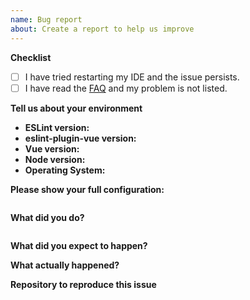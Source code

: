 ```yaml
---
name: Bug report
about: Create a report to help us improve
---
```


<!--
  ❗Please don't ignore this template.❗

  If you ignore it, we're just going to respond asking you to fill it out, which wastes everyone's time.
  The more relevant information you can include, the faster we can find the issue and fix it without asking you for more info.
-->

<!--
  Before posting the issue, please confirm that the problem you're getting
  is not related with your code editor configuration.
  To make sure it's not, run: yarn eslint src/your-file.vue
-->

**Checklist**

- [ ] I have tried restarting my IDE and the issue persists.
- [ ] I have read the [FAQ](https://eslint.vuejs.org/user-guide/#faq) and my problem is not listed.
<!-- If you do not read the FAQ and open an issue that is listed in the FAQ, we may silently close the issue. -->

**Tell us about your environment**

- **ESLint version:** 
- **eslint-plugin-vue version:** 
- **Vue version:** 
- **Node version:** 
- **Operating System:** 

**Please show your full configuration:**
<!-- Paste content of your .eslintrc file -->
```json5

```

**What did you do?**	
<!-- Please include the actual source code causing the issue. -->
```vue

```

**What did you expect to happen?**


**What actually happened?**
<!--
  Please include the actual, raw output from ESLint.
  If you are only looking at the results of your editor extension, also check the CLI results.
-->

**Repository to reproduce this issue**
<!--
  ❗ Please share a repository that can reproduce your issue.
  ❗ If you don't share it, we just label it as requesting a repository that can reproduce your issue.
  ❗ If you don't share it for a few days, we silently close this issue.
-->

